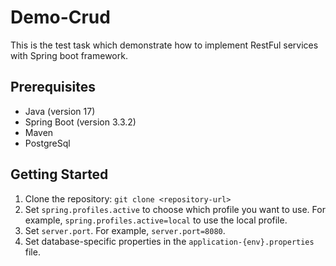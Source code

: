 # Demo-Crud

This is the test task which demonstrate how to implement RestFul services with Spring boot framework.

## Prerequisites

- Java (version 17)
- Spring Boot (version 3.3.2)
- Maven
- PostgreSql

## Getting Started

1. Clone the repository: `git clone <repository-url>`
2. Set `spring.profiles.active` to choose which profile you want to use. For example, `spring.profiles.active=local` to use the local profile.
3. Set `server.port`. For example, `server.port=8080`.
4. Set database-specific properties in the `application-{env}.properties` file.
